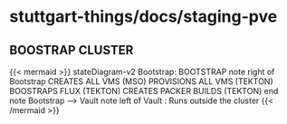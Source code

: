 # stuttgart-things/docs/staging-pve

## BOOSTRAP CLUSTER

{{< mermaid >}}
stateDiagram-v2
    Bootstrap: BOOTSTRAP
    note right of Bootstrap
        CREATES ALL VMS (MSO)
        PROVISIONS ALL VMS (TEKTON)
        BOOSTRAPS FLUX (TEKTON)
        CREATES PACKER BUILDS (TEKTON)
    end note
    Bootstrap --> Vault
    note left of Vault : Runs outside the cluster
{{< /mermaid >}}
